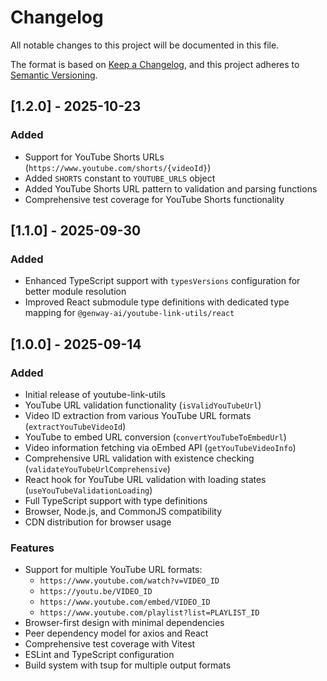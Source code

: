 # Changelog

All notable changes to this project will be documented in this file.

The format is based on [Keep a Changelog](https://keepachangelog.com/en/1.0.0/),
and this project adheres to [Semantic Versioning](https://semver.org/spec/v2.0.0.html).

## [1.2.0] - 2025-10-23

### Added

- Support for YouTube Shorts URLs (`https://www.youtube.com/shorts/{videoId}`)
- Added `SHORTS` constant to `YOUTUBE_URLS` object
- Added YouTube Shorts URL pattern to validation and parsing functions
- Comprehensive test coverage for YouTube Shorts functionality

## [1.1.0] - 2025-09-30

### Added

- Enhanced TypeScript support with `typesVersions` configuration for better module resolution
- Improved React submodule type definitions with dedicated type mapping for `@genway-ai/youtube-link-utils/react`

## [1.0.0] - 2025-09-14

### Added

- Initial release of youtube-link-utils
- YouTube URL validation functionality (`isValidYouTubeUrl`)
- Video ID extraction from various YouTube URL formats (`extractYouTubeVideoId`)
- YouTube to embed URL conversion (`convertYouTubeToEmbedUrl`)
- Video information fetching via oEmbed API (`getYouTubeVideoInfo`)
- Comprehensive URL validation with existence checking (`validateYouTubeUrlComprehensive`)
- React hook for YouTube URL validation with loading states (`useYouTubeValidationLoading`)
- Full TypeScript support with type definitions
- Browser, Node.js, and CommonJS compatibility
- CDN distribution for browser usage

### Features

- Support for multiple YouTube URL formats:
  - `https://www.youtube.com/watch?v=VIDEO_ID`
  - `https://youtu.be/VIDEO_ID`
  - `https://www.youtube.com/embed/VIDEO_ID`
  - `https://www.youtube.com/playlist?list=PLAYLIST_ID`
- Browser-first design with minimal dependencies
- Peer dependency model for axios and React
- Comprehensive test coverage with Vitest
- ESLint and TypeScript configuration
- Build system with tsup for multiple output formats

